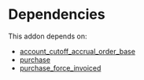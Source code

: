 # Dependencies

This addon depends on:

- [account_cutoff_accrual_order_base](../../odoo-bringout-oca-account-closing-account_cutoff_accrual_order_base)
- [purchase](../../odoo-bringout-oca-ocb-purchase)
- [purchase_force_invoiced](../../odoo-bringout-oca-purchase-workflow-purchase_force_invoiced)
